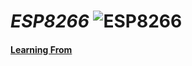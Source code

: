 # *ESP8266* ![ESP8266](http://domoticx.com/wp-content/uploads/2015/12/Espressif-logo.png)
#### [Learning From](https://randomnerdtutorials.com/projects-esp8266/)

